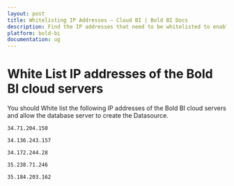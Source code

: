 ```yaml
---
layout: post
title: Whitelisting IP Addresses – Cloud BI | Bold BI Docs
description: Find the IP addresses that need to be whitelisted to enable Bold BI Cloud application to access your database server.
platform: bold-bi
documentation: ug
---
```


# White List IP addresses of the Bold BI cloud servers

You should White list the following IP addresses of the Bold BI cloud servers and allow the database server to create the Datasource.

`34.71.204.150`

`34.136.243.157`

`34.172.244.28`

`35.238.71.246`

`35.184.203.162`

 






